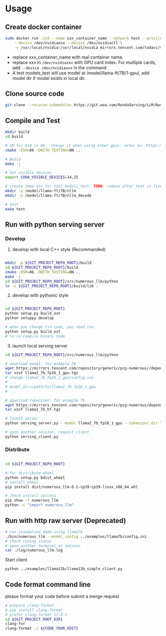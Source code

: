 # Usage

## Create docker container

```bash
sudo docker run -itd --name xxx_container_name --network host --privileged \
    --device /dev/nvidiaxxx --device /dev/nvidiactl \
    -v /usr/local/nvidia:/usr/local/nvidia mirrors.tencent.com/todacc/venus-numerous-llm:0.1.17 bash
```
- replace xxx_container_name with real container name.
- replace xxx in ```/dev/nvidiaxxx``` with GPU card index. For multiple cards, add ```--device /dev/nvidiaxxx``` in the command
- A test models_test will use model at /model/llama-ft/7B/1-gpu/, add model dir if model exists in local dir.

## Clone source code

```bash
git clone --recurse-submodules https://git.woa.com/RondaServing/LLM/NumerousLLM.git
```

## Compile and Test
```bash
mkdir build
cd build

# SM for A10 is 86， change it when using other gpus. refer to: https://developer.nvidia.cn/cuda-gpus
cmake -DSM=86 -DWITH_TESTING=ON ..

# Build
make -j

# Set visible devices
export CUDA_VISIBLE_DEVICES=14,15

# create temp dir for test models_test, TODO: remove after test is fixed
mkdir -p /model/llama-ft/7B/nllm
mkdir -p /model/llama-ft/7B/nllm_decode

# test
make test
```

## Run with python serving server

### Develop

 1. develop with local C++ style (Recommanded)

```bash

mkdir -p ${GIT_PROJECT_REPO_ROOT}/build
cd ${GIT_PROJECT_REPO_ROOT}/build
cmake -DSM=86 -DWITH_TESTING=ON ..
make -j
cd ${GIT_PROJECT_REPO_ROOT}/src/numerous_llm/python
ln -s ${GIT_PROJECT_REPO_ROOT}/build/lib .
```

 2. develop with pythonic style

```bash

cd ${GIT_PROJECT_REPO_ROOT}
python setup.py build_ext
python setuppy develop

# when you change C++ code, you need run
python setup.py build_ext
# to re-compile binary code
```

 3. launch local serving server

```bash
cd ${GIT_PROJECT_REPO_ROOT}/src/numerous_llm/python

# download model: for example 7b
wget https://mirrors.tencent.com/repository/generic/pcg-numerous//dependency/numerous_llm_models/llama2_7b_fp16_1_gpu.tgz
tar vzxf llama2_7b_fp16_1_gpu.tgz
# change llama2_7b_fp16_1_gpu/config.ini
# ...
# model_dir=/path/to/llama2_7b_fp16_1_gpu
# ...

# download tokenizer: for example 7b
wget https://mirrors.tencent.com/repository/generic/pcg-numerous/dependency/numerous_llm_models/llama2_7b_hf.tgz
tar vzxf llama2_7b_hf.tgz

# launch server
python serving_server.py --model llama2_7b_fp16_1_gpu --tokenizer_dir llama2_7b_hf

# open another session, request client
python serving_client.py
```

### Distribute

```bash

cd ${GIT_PROJECT_REPO_ROOT}

# for distribute wheel
python setup.py bdist_wheel
# install wheel
pip install dist/numerous_llm-0.1-cp39-cp39-linux_x86_64.whl

# check install success
pip show -f numerous_llm
python -c "import numerous_llm"
```

## Run with http raw server (Deprecated)

```bash
# run standalone demo using llama7b
./bin/numerous_llm --model_config ../examples/llama7b/config.ini
# check runing status
# open another terminal or session
cat ./log/numerous_llm.log
```

Start client
```bash
python ../examples/llama13b/llama13b_simple_client.py
```

## Code format command line

please format your code before submit a merge request

```bash
# prepare clang-format
# pip install clang-format
# prefer clang-format 17.0.5
cd ${GIT_PROJECT_ROOT_DIR}
clang-for
clang-format -i ${CODE_YOUR_EDIT}
```